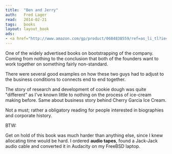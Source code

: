 ```yaml
---
title:	"Ben and Jerry"
auth:	Fred Lager
read:	2014-02-21
tags:	books
layout: layout_book
ads:
- <a href="http://www.amazon.com/gp/product/0684838559/ref=as_li_tl?ie=UTF8&camp=1789&creative=390957&creativeASIN=0684838559&linkCode=as2&tag=wkoszek-20&linkId=6HNPVYEEU3TTVBSX"><img border="0" src="http://ws-na.amazon-adsystem.com/widgets/q?_encoding=UTF8&ASIN=0684838559&Format=_SL160_&ID=AsinImage&MarketPlace=US&ServiceVersion=20070822&WS=1&tag=wkoszek-20" ></a><img src="http://ir-na.amazon-adsystem.com/e/ir?t=wkoszek-20&l=as2&o=1&a=0684838559" width="1" height="1" border="0" alt="" style="border:none !important; margin:0px !important;" />
---
```


One of the widely advertised books on bootstrapping of the company. Coming
from nothing to the conclusion that both of the founders want to work
together on something fairly non-standard.

There were several good examples on how these two guys had to adjust to the
business conditions to connects end to end together.

The story of research and development of cookie dough was quite "different"
as I've known little to nothing on the process of ice-cream making before.
Same about business story behind Cherry Garcia Ice Cream.

Not a must; rather a obligatory reading for people interested in biographies
and corporate history.

BTW:

Get on hold of this book was much harder than anything else, since I knew
allocating time would be hard. I ordered **audio tapes**, found a Jack-Jack
audio cable and converted it in Audacity on my FreeBSD laptop.
